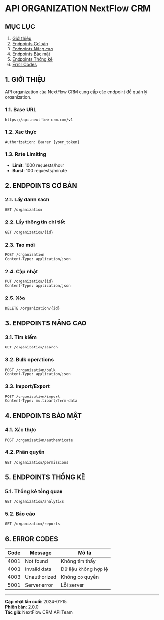 # API ORGANIZATION NextFlow CRM

## MỤC LỤC

1. [Giới thiệu](#1-giới-thiệu)
2. [Endpoints Cơ bản](#2-endpoints-cơ-bản)
3. [Endpoints Nâng cao](#3-endpoints-nâng-cao)
4. [Endpoints Bảo mật](#4-endpoints-bảo-mật)
5. [Endpoints Thống kê](#5-endpoints-thống-kê)
6. [Error Codes](#6-error-codes)

## 1. GIỚI THIỆU

API organization của NextFlow CRM cung cấp các endpoint để quản lý organization.

### 1.1. Base URL

```
https://api.nextflow-crm.com/v1
```

### 1.2. Xác thực

```http
Authorization: Bearer {your_token}
```

### 1.3. Rate Limiting

- **Limit**: 1000 requests/hour
- **Burst**: 100 requests/minute

## 2. ENDPOINTS CƠ BẢN

### 2.1. Lấy danh sách

```http
GET /organization
```

### 2.2. Lấy thông tin chi tiết

```http
GET /organization/{id}
```

### 2.3. Tạo mới

```http
POST /organization
Content-Type: application/json
```

### 2.4. Cập nhật

```http
PUT /organization/{id}
Content-Type: application/json
```

### 2.5. Xóa

```http
DELETE /organization/{id}
```

## 3. ENDPOINTS NÂNG CAO

### 3.1. Tìm kiếm

```http
GET /organization/search
```

### 3.2. Bulk operations

```http
POST /organization/bulk
Content-Type: application/json
```

### 3.3. Import/Export

```http
POST /organization/import
Content-Type: multipart/form-data
```

## 4. ENDPOINTS BẢO MẬT

### 4.1. Xác thực

```http
POST /organization/authenticate
```

### 4.2. Phân quyền

```http
GET /organization/permissions
```

## 5. ENDPOINTS THỐNG KÊ

### 5.1. Thống kê tổng quan

```http
GET /organization/analytics
```

### 5.2. Báo cáo

```http
GET /organization/reports
```

## 6. ERROR CODES

| Code | Message | Mô tả |
|------|---------|-------|
| 4001 | Not found | Không tìm thấy |
| 4002 | Invalid data | Dữ liệu không hợp lệ |
| 4003 | Unauthorized | Không có quyền |
| 5001 | Server error | Lỗi server |

---

**Cập nhật lần cuối**: 2024-01-15  
**Phiên bản**: 2.0.0  
**Tác giả**: NextFlow CRM API Team
